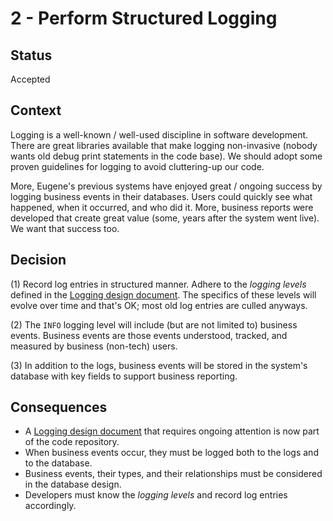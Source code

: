 # 2 - Perform Structured Logging

## Status

Accepted

## Context

Logging is a well-known / well-used discipline in software development.
There are great libraries available that make logging non-invasive (nobody
wants old debug print statements in the code base). We should adopt some
proven guidelines for logging to avoid cluttering-up our code.

More, Eugene's previous systems have enjoyed great / ongoing success by
logging business events in their databases. Users could quickly see what
happened, when it occurred, and who did it. More, business reports were
developed that create great value (some, years after the system went live).
We want that success too.

## Decision

(1) Record log entries in structured manner. Adhere to the *logging levels*
defined in the [Logging design document][1]. The specifics of these levels
will evolve over time and that's OK; most old log entries are culled
anyways.

(2) The `INFO` logging level will include (but are not limited to) business
events. Business events are those events understood, tracked, and measured
by business (non-tech) users.

(3) In addition to the logs, business events will be stored in the system's
database with key fields to support business reporting. 

## Consequences

- A [Logging design document][1] that requires ongoing attention is now part
  of the code repository.
- When business events occur, they must be logged both to the logs and to
  the database.
- Business events, their types, and their relationships must be considered
  in the database design.
- Developers must know the *logging levels* and record log entries
  accordingly.


[1]: ../logging.md

